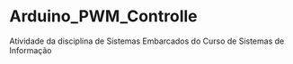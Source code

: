 # Arduino_PWM_Controlle
Atividade da disciplina de Sistemas Embarcados do Curso de Sistemas de Informação
